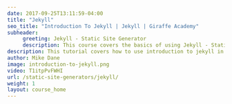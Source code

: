 ```yaml
---
date: 2017-09-25T13:11:59-04:00
title: "Jekyll"
seo_title: "Introduction To Jekyll | Jekyll | Giraffe Academy"
subheader:
     greeting: Jekyll - Static Site Generator
     description: This course covers the basics of using Jekyll - Static Site Generator. Work your way through the videos and we'll teach you everything you need to know to create a professional and scalable website or blog!
description: This tutorial covers how to use introduction to jekyll in Jekyll -  Static Site Generator.
author: Mike Dane
image: introduction-to-jekyll.png
video: T1itpPvFWHI
url: /static-site-generators/jekyll/
weight: 1
layout: course_home
---
```

